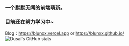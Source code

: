 ### 一个默默无闻的前端萌新。
    
### 目前还在努力学习中~
    
Blog：https://blunxx.vercel.app or https://blunxx.github.io/
![Dusai's GitHub stats](https://github-readme-stats.vercel.app/api?username=BlunxX)





